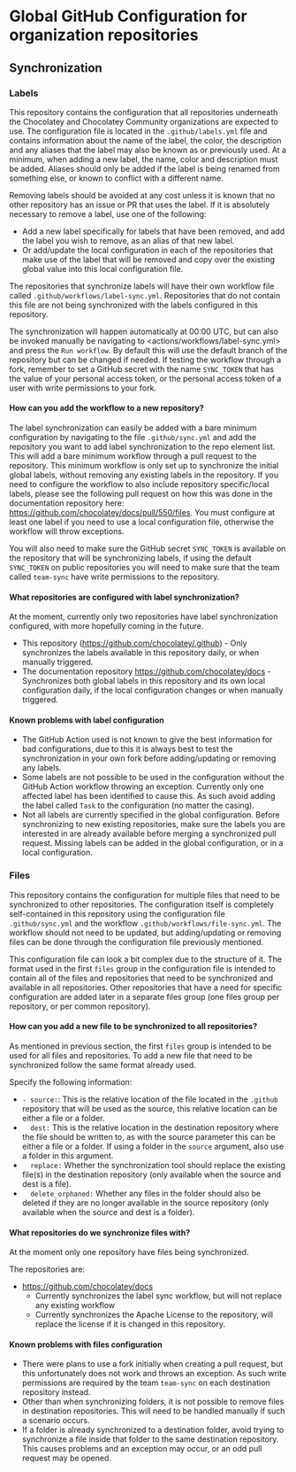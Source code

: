 # Global GitHub Configuration for organization repositories

## Synchronization

### Labels

This repository contains the configuration that all repositories underneath the Chocolatey and Chocolatey Community organizations are expected to use.
The configuration file is located in the `.github/labels.yml` file and contains information about the name of the label, the color, the description and any aliases that the label may also be known as or previously used.
At a minimum, when adding a new label, the name, color and description must be added. Aliases should only be added if the label is being renamed from something else, or known to conflict with a different name.

Removing labels should be avoided at any cost unless it is known that no other repository has an issue or PR that uses the label. If it is absolutely necessary to remove a label, use one of the following:

- Add a new label specifically for labels that have been removed, and add the label you wish to remove, as an alias of that new label.
- Or add/update the local configuration in each of the repositories that make use of the label that will be removed and copy over the existing global value into this local configuration file.

The repositories that synchronize labels will have their own workflow file called `.github/workflows/label-sync.yml`. Repositories that do not contain this file are not being synchronized with the labels
configured in this repository.

The synchronization will happen automatically at 00:00 UTC, but can also be invoked manually be navigating to <actions/workflows/label-sync.yml> and press the `Run workflow`. By default this will use the default branch of the repository
but can be changed if needed. If testing the workflow through a fork, remember to set a GitHub secret with the name `SYNC_TOKEN` that has the value of your personal access token, or the personal access token of a user with write permissions to
your fork.

#### How can you add the workflow to a new repository?

The label synchronization can easily be added with a bare minimum configuration by navigating to the file `.github/sync.yml` and add the repository you want to add label synchronization to the repo element list.
This will add a bare minimum workflow through a pull request to the repository. This minimum workflow is only set up to synchronize the initial global labels, without removing any existing labels in the repository.
If you need to configure the workflow to also include repository specific/local labels, please see the following pull request on how this was done in the documentation repository here: https://github.com/chocolatey/docs/pull/550/files.
You must configure at least one label if you need to use a local configuration file, otherwise the workflow will throw exceptions.

You will also need to make sure the GitHub secret `SYNC_TOKEN` is available on the repository that will be synchronizing labels, if using the default `SYNC_TOKEN` on public repositories you will need to make sure that the team called `team-sync` have write permissions to the repository.

#### What repositories are configured with label synchronization?

At the moment, currently only two repositories have label synchronization configured, with more hopefully coming in the future.

- This repository (<https://github.com/chocolatey/.github>) - Only synchronizes the labels available in this repository daily, or when manually triggered.
- The documentation repository <https://github.com/chocolatey/docs> - Synchronizes both global labels in this repository and its own local configuration daily, if the local configuration changes or when manually triggered.

#### Known problems with label configuration

- The GitHub Action used is not known to give the best information for bad configurations, due to this it is always best to test the synchronization in your own fork before adding/updating or removing any labels.
- Some labels are not possible to be used in the configuration without the GitHub Action workflow throwing an exception. Currently only one affected label has been identified to cause this. As such avoid adding the label called `Task` to the configuration (no matter the casing).
- Not all labels are currently specified in the global configuration. Before synchronizing to new existing repositories, make sure the labels you are interested in are already available before merging a synchronized pull request.
  Missing labels can be added in the global configuration, or in a local configuration.

### Files

This repository contains the configuration for multiple files that need to be synchronized to other repositories. The configuration itself is completely self-contained in this repository using the configuration file `.github/sync.yml` and the workflow `.github/workflows/file-sync.yml`.
The workflow should not need to be updated, but adding/updating or removing files can be done through the configuration file previously mentioned.

This configuration file can look a bit complex due to the structure of it.
The format used in the first `files` group in the configuration file is intended to contain all of the files and repositories that need to be synchronized and available in all repositories. Other repositories
that have a need for specific configuration are added later in a separate files group (one files group per repository, or per common repository).

#### How can you add a new file to be synchronized to all repositories?

As mentioned in previous section, the first `files` group is intended to be used for all files and repositories.
To add a new file that need to be synchronized follow the same format already used.

Specify the following information:

- `- source:`: This is the relative location of the file located in the `.github` repository that will be used as the source, this relative location can be either a file or a folder.
- `  dest:` This is the relative location in the destination repository where the file should be written to, as with the source parameter this can be either a file or a folder. If using a folder in the `source` argument, also use a folder in this argument.
- `  replace:` Whether the synchronization tool should replace the existing file(s) in the destination repository (only available when the source and dest is a file).
- `  delete_orphaned:` Whether any files in the folder should also be deleted if they are no longer available in the source repository (only available when the source and dest is a folder).

#### What repositories do we synchronize files with?

At the moment only one repository have files being synchronized.

The repositories are:

- <https://github.com/chocolatey/docs>
  - Currently synchronizes the label sync workflow, but will not replace any existing workflow
  - Currently synchronizes the Apache License to the repository, will replace the license if it is changed in this repository.

#### Known problems with files configuration

- There were plans to use a fork initially when creating a pull request, but this unfortunately does not work and throws an exception. As such write permissions are required by the team `team-sync` on each destination repository instead.
- Other than when synchronizing folders, it is not possible to remove files in destination repositories. This will need to be handled manually if such a scenario occurs.
- If a folder is already synchronized to a destination folder, avoid trying to synchronize a file inside that folder to the same destination repository. This causes problems and an exception may occur, or an odd pull request may be opened.

